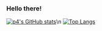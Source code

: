 ### Hello there!
[![p4's GitHub stats](https://github-readme-stats.vercel.app/api?username=p4p4p4)](https://github.com/anuraghazra/github-readme-stats)\n
[![Top Langs](https://github-readme-stats.vercel.app/api/top-langs/?username=p4p4p4)](https://github.com/anuraghazra/github-readme-stats)
